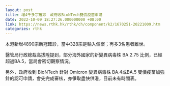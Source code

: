 ```yaml
---
layout: post
title: 增4千多宗確診　政府收BioNTech雙價疫苗申請
date: 2022-10-09 18:27:26.000000000 +08:00
link: https://news.rthk.hk/rthk/ch/component/k2/1670251-20221009.htm
categories: rthk
---
```


本港新增4890宗新冠確診，當中328宗是輸入個案；再多3名患者離世。

醫管局行政總裁高拔陞提到，部分海外國家的新變異病毒株 BA.2.75 比例，已經超過BA.5，當局會密切觀察情況。

另外，政府收到 BioNTech 針對 Omicron 變異病毒株 BA.4或BA.5 雙價疫苗加強針的認可申請，會先完成審核，亦爭取盡快供港，目前未有時間表。
